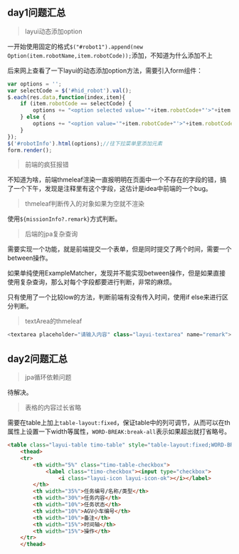 ## day1问题汇总

> layui动态添加option

一开始使用固定的格式`$("#robot1").append(new Option(item.robotName,item.robotCode));`添加，不知道为什么添加不上

后来网上查看了一下layui的动态添加option方法，需要引入form组件：

```javascript
var options = '';
var selectCode = $('#hid_robot').val();
$.each(res.data,function(index,item){
    if (item.robotCode == selectCode) {
        options += "<option selected value='"+item.robotCode+"'>"+item.robotCode+"</option>";
    } else {
        options += "<option value='"+item.robotCode+"'>"+item.robotCode+"</option>";
    }
});
$('#robotInfo').html(options);//往下拉菜单里添加元素
form.render();
```

> 前端的疯狂报错

不知道为啥，前端thmeleaf渲染一直报明明在页面中一个不存在的字段的错，搞了一个下午，发现是注释里有这个字段，这估计是idea中前端的一个bug。

> thmeleaf判断传入的对象如果为空就不渲染

使用`${missionInfo?.remark}`方式判断。

> 后端的jpa复杂查询

需要实现一个功能，就是前端提交一个表单，但是同时提交了两个时间，需要一个between操作。

如果单纯使用ExampleMatcher，发现并不能实现between操作，但是如果直接使用复杂查询，那么对每个字段都要进行判断，非常的麻烦。

只有使用了一个比较low的方法，判断前端有没有传入时间，使用if else来进行区分判断。

> textArea的thmeleaf

```javascript
<textarea placeholder="请输入内容" class="layui-textarea" name="remark">[[${missionInfo?.remark}]]</textarea>
```

## day2问题汇总

> jpa循环依赖问题

待解决。

> 表格的内容过长省略

需要在table上加上`table-layout:fixed`，保证table中的列可调节，从而可以在th属性上设置一下width等属性，`WORD-BREAK:break-all`表示如果超出就打省略号。

```html
<table class="layui-table timo-table" style="table-layout:fixed;WORD-BREAK:break-all;" lay-skin="nob">
    <thead>
    <tr>
        <th width="5%" class="timo-table-checkbox">
            <label class="timo-checkbox"><input type="checkbox">
                <i class="layui-icon layui-icon-ok"></i></label>
        </th>
        <th width="35%">任务编号/名称/类型</th>
        <th width="30%">任务内容</th>
        <th width="10%">任务状态</th>
        <th width="10%">AGV小车编号</th>
        <th width="10%">备注</th>
        <th width="15%">时间轴</th>
        <th width="15%">操作</th>
    </tr>
    </thead>
```

